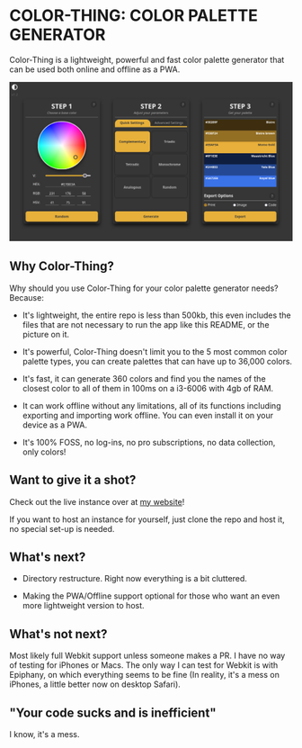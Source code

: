 # COLOR-THING: COLOR PALETTE GENERATOR

Color-Thing is a lightweight, powerful and fast color palette generator that can be used both online and offline as a PWA. 

![](git-assets/Screenshot.png)

## Why Color-Thing?

Why should you use Color-Thing for your color palette generator needs? Because:

* It's lightweight, the entire repo is less than 500kb, this even includes the files that are not necessary to run the app like this README, or the picture on it.

* It's powerful, Color-Thing doesn't limit you to the 5 most common color palette types, you can create palettes that can have up to 36,000 colors.

* It's fast, it can generate 360 colors and find you the names of the closest color to all of them in 100ms on a i3-6006 with 4gb of RAM.

* It can work offline without any limitations, all of its functions including exporting and importing work offline. You can even install it on your device as a PWA.

* It's 100% FOSS, no log-ins, no pro subscriptions, no data collection, only colors!

## Want to give it a shot?

Check out the live instance over at [my website](https://ahmetfiratusta.com/stuff/color-thing)!

If you want to host an instance for yourself, just clone the repo and host it, no special set-up is needed.

## What's next?

* Directory restructure. Right now everything is a bit cluttered.

* Making the PWA/Offline support optional for those who want an even more lightweight version to host.

## What's not next?

Most likely full Webkit support unless someone makes a PR. I have no way of testing for iPhones or Macs. The only way I can test for Webkit is with Epiphany, on which everything seems to be fine (In reality, it's a mess on iPhones, a little better now on desktop Safari).

## "Your code sucks and is inefficient"

I know, it's a mess.